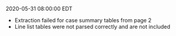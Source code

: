 2020-05-31 08:00:00 EDT


- Extraction failed for case summary tables from page 2
- Line list tables were not parsed correctly and are not included
